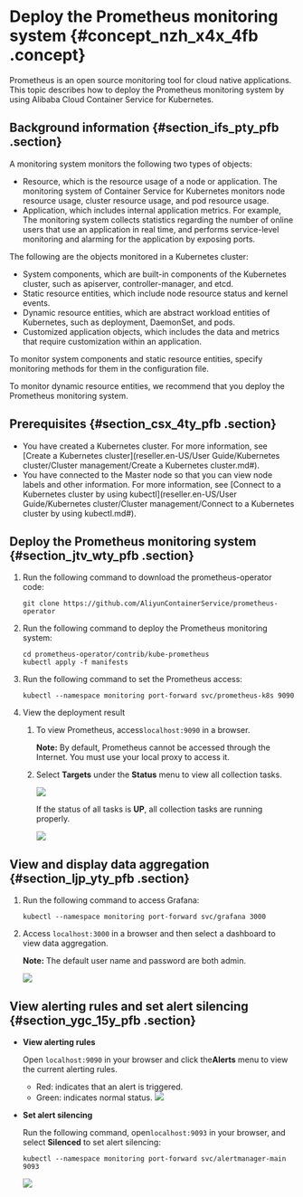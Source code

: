 # Deploy the Prometheus monitoring system {#concept_nzh_x4x_4fb .concept}

Prometheus is an open source monitoring tool for cloud native applications. This topic describes how to deploy the Prometheus monitoring system by using Alibaba Cloud Container Service for Kubernetes.

## Background information {#section_ifs_pty_pfb .section}

A monitoring system monitors the following two types of objects:

-   Resource, which is the resource usage of a node or application. The monitoring system of Container Service for Kubernetes monitors node resource usage, cluster resource usage, and pod resource usage.
-   Application, which includes internal application metrics. For example, The monitoring system collects statistics regarding the number of online users that use an application in real time, and performs service-level monitoring and alarming for the application by exposing ports.

The following are the objects monitored in a Kubernetes cluster:

-   System components, which are built-in components of the Kubernetes cluster, such as apiserver, controller-manager, and etcd.
-   Static resource entities, which include node resource status and kernel events.
-   Dynamic resource entities, which are abstract workload entities of Kubernetes, such as deployment, DaemonSet, and pods.
-   Customized application objects, which includes the data and metrics that require customization within an application.

To monitor system components and static resource entities, specify monitoring methods for them in the configuration file.

To monitor dynamic resource entities, we recommend that you deploy the Prometheus monitoring system.

## Prerequisites {#section_csx_4ty_pfb .section}

-   You have created a Kubernetes cluster. For more information, see [Create a Kubernetes cluster](reseller.en-US/User Guide/Kubernetes cluster/Cluster management/Create a Kubernetes cluster.md#).
-   You have connected to the Master node so that you can view node labels and other information. For more information, see [Connect to a Kubernetes cluster by using kubectl](reseller.en-US/User Guide/Kubernetes cluster/Cluster management/Connect to a Kubernetes cluster by using kubectl.md#).

## Deploy the Prometheus monitoring system {#section_jtv_wty_pfb .section}

1.  Run the following command to download the prometheus-operator code:

    ```
    git clone https://github.com/AliyunContainerService/prometheus-operator 
    ```

2.  Run the following command to deploy the Prometheus monitoring system:

    ```
    cd prometheus-operator/contrib/kube-prometheus
    kubectl apply -f manifests
    ```

3.  Run the following command to set the Prometheus access:

    ```
    kubectl --namespace monitoring port-forward svc/prometheus-k8s 9090
    ```

4.  View the deployment result
    1.  To view Prometheus, access`localhost:9090` in a browser.

        **Note:** By default, Prometheus cannot be accessed through the Internet. You must use your local proxy to access it.

    2.  Select **Targets** under the **Status** menu to view all collection tasks.

        ![](http://static-aliyun-doc.oss-cn-hangzhou.aliyuncs.com/assets/img/24503/154407963321082_en-US.png)

        If the status of all tasks is **UP**, all collection tasks are running properly.

        ![](http://static-aliyun-doc.oss-cn-hangzhou.aliyuncs.com/assets/img/24503/154407963321084_en-US.png)


## View and display data aggregation {#section_ljp_yty_pfb .section}

1.  Run the following command to access Grafana:

    ```
    kubectl --namespace monitoring port-forward svc/grafana 3000
    ```

2.  Access `localhost:3000` in a browser and then select a dashboard to view data aggregation.

    **Note:** The default user name and password are both admin.

    ![](http://static-aliyun-doc.oss-cn-hangzhou.aliyuncs.com/assets/img/24503/154407963321092_en-US.png)


## View alerting rules and set alert silencing {#section_ygc_15y_pfb .section}

-   **View alerting rules**

    Open `localhost:9090` in your browser and click the**Alerts** menu to view the current alerting rules.

    -   Red: indicates that an alert is triggered.
    -   Green: indicates normal status.
    ![](http://static-aliyun-doc.oss-cn-hangzhou.aliyuncs.com/assets/img/24503/154407963321097_en-US.png)

-   **Set alert silencing**

    Run the following command, open`localhost:9093` in your browser, and select **Silenced** to set alert silencing:

    ```
    kubectl --namespace monitoring port-forward svc/alertmanager-main 9093
    ```

    ![](http://static-aliyun-doc.oss-cn-hangzhou.aliyuncs.com/assets/img/24503/154407963321100_en-US.png)


